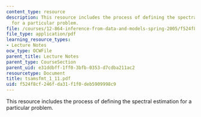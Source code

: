 ```yaml
---
content_type: resource
description: This resource includes the process of defining the spectral estimation
  for a particular problem.
file: /courses/12-864-inference-from-data-and-models-spring-2005/f524f8cf246fda31f1f0deb5909998c9_tsamsfmt_1_11.pdf
file_type: application/pdf
learning_resource_types:
- Lecture Notes
ocw_type: OCWFile
parent_title: Lecture Notes
parent_type: CourseSection
parent_uid: e31ddbff-1ff0-3bfb-0353-d7cdba211ac2
resourcetype: Document
title: tsamsfmt_1_11.pdf
uid: f524f8cf-246f-da31-f1f0-deb5909998c9
---
```

This resource includes the process of defining the spectral estimation for a particular problem.

